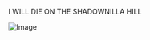 I WILL DIE ON THE SHADOWNILLA HILL

![Image](https://github.com/user-attachments/assets/ec5ae9d7-25bd-4178-bd7b-e14932a98e98)
